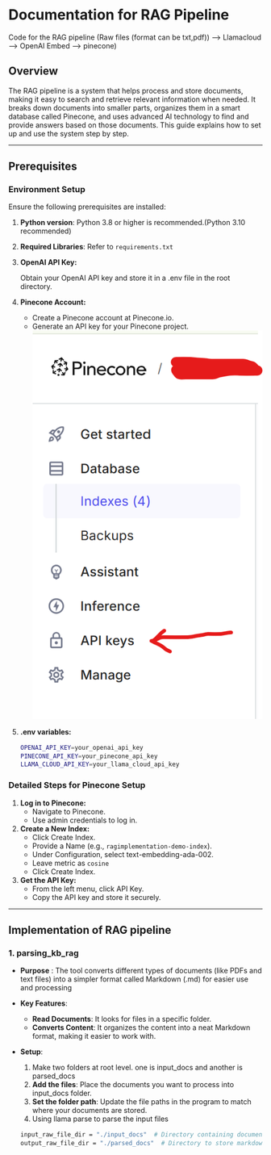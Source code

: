 # Documentation for RAG Pipeline

Code for the RAG pipeline (Raw files (format can be txt,pdf)) --> Llamacloud --> OpenAI Embed --> pinecone)

## Overview
The RAG pipeline is a system that helps process and store documents, making it easy to search and retrieve relevant information when needed. It breaks down documents into smaller parts, organizes them in a smart database called Pinecone, and uses advanced AI technology to find and provide answers based on those documents. This guide explains how to set up and use the system step by step.

---

## Prerequisites

### Environment Setup
Ensure the following prerequisites are installed:

1. **Python version**: Python 3.8 or higher is recommended.(Python 3.10 recommended)
2. **Required Libraries**: Refer to `requirements.txt`
3. **OpenAI API Key:**

    Obtain your OpenAI API key and store it in a .env file in the root directory.
4. **Pinecone Account:**
    * Create a Pinecone account at Pinecone.io.
    * Generate an API key for your Pinecone project.
    ![img.png](img.png)

5. **.env variables:**
    ```bash
    OPENAI_API_KEY=your_openai_api_key
    PINECONE_API_KEY=your_pinecone_api_key
    LLAMA_CLOUD_API_KEY=your_llama_cloud_api_key
### Detailed Steps for Pinecone Setup
1. **Log in to Pinecone:**
    * Navigate to Pinecone.
    * Use admin credentials to log in.
2. **Create a New Index:**
    * Click Create Index.
    * Provide a Name (e.g., `ragimplementation-demo-index`).
    * Under Configuration, select text-embedding-ada-002.
    * Leave metric as `cosine`
    * Click Create Index.
3. **Get the API Key:**
    * From the left menu, click API Key.
    * Copy the API key and store it securely.
---
## Implementation of RAG pipeline

### 1. parsing_kb_rag
* **Purpose** : The tool converts different types of documents (like PDFs and text files) into a simpler format called Markdown (.md) for easier use and processing

* **Key Features**:
    * **Read Documents**: It looks for files in a specific folder.
    * **Converts Content**: It organizes the content into a neat Markdown format, making it easier to work with.
* **Setup**:
    1. Make two folders at root level. one is input_docs and another is parsed_docs
    2. **Add the files**: Place the documents you want to process into input_docs folder.
    3. **Set the folder path**: Update the file paths in the program to match where your documents are stored.
    4.  Using llama parse to parse the input files
    ```bash
    input_raw_file_dir = "./input_docs"  # Directory containing documents
    output_raw_file_dir = "./parsed_docs"  # Directory to store markdown files
